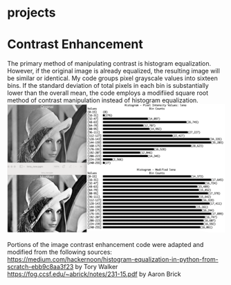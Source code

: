 # projects
# Contrast Enhancement
The primary method of manipulating contrast is histogram equalization. However, if the 
original image is already equalized, the resulting image will be similar or identical.
My code groups pixel grayscale values into sixteen bins. If the standard deviation of 
total pixels in each bin is substantially lower than the overall mean, the code employs
a modifiied square root method of contrast manipulation instead of histogram equalization.<br>
<img src='Histogram.png' alt='Before and after histogram with original and output image'>
<br><br>Portions of the image contrast enhancement code were adapted and modified from the following sources:
https://medium.com/hackernoon/histogram-equalization-in-python-from-scratch-ebb9c8aa3f23 by Tory Walker
https://fog.ccsf.edu/~abrick/notes/231-15.pdf by Aaron Brick
